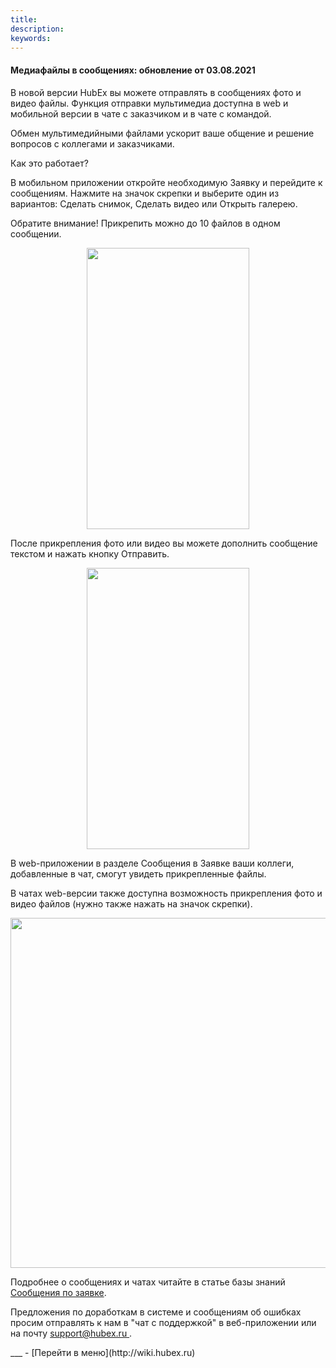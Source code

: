 ```yaml
---
title: 
description: 
keywords: 
---
```


#### Медиафайлы в сообщениях: обновление от 03.08.2021
<html>
<meta charset="utf-8">

</html>
<body>
<p>В новой версии HubEx вы можете отправлять в сообщениях фото и видео файлы. Функция отправки мультимедиа доступна в web и мобильной версии в чате с заказчиком и в чате с командой.</p>
<p>Обмен мультимедийными файлами ускорит ваше общение и решение вопросов с коллегами и заказчиками.</p>
<p>Как это работает?</p>
<p>В мобильном приложении откройте необходимую Заявку и перейдите к сообщениям. Нажмите на значок скрепки и выберите один из вариантов: Сделать снимок, Сделать видео или Открыть галерею.&nbsp;</p>
<p>Обратите внимание! Прикрепить можно до 10 файлов в одном сообщении.</p>
<div><img style="margin: 0 auto; display: block; max-width: 100%;" src="https://content.screencast.com/users/echinaek.val/folders/Capture/media/7ea64f3b-637c-44ee-aa9e-d8b584ee6f34/LWR_Recording.png" width="260" height="450" /></div>
<p>После прикрепления фото или видео вы можете дополнить сообщение текстом и нажать кнопку Отправить.</p>
<div><img style="margin: 0 auto; display: block; max-width: 100%;" src="https://content.screencast.com/users/echinaek.val/folders/Capture/media/7465f47d-a419-41a4-a49d-c80ea6de2bc9/LWR_Recording.png" width="260" height="450" /></div>
<p>В web-приложении в разделе Сообщения в Заявке ваши коллеги, добавленные в чат, смогут увидеть прикрепленные файлы.</p>
<p>В чатах web-версии также доступна возможность прикрепления фото и видео файлов (нужно также нажать на значок скрепки).</p>
<div><img style="margin: 0 auto; display: block; max-width: 100%;" src="https://content.screencast.com/users/echinaek.val/folders/Capture/media/b4d68e9c-08e9-41ce-8741-6d9eac8781ab/LWR_Recording.png" width="560" height="auto" /></div>

<p>Подробнее о сообщениях и чатах читайте в статье базы знаний <a href="https://wiki.hubex.ru/docs/FAQ/RU/user/Messages.html">Сообщения по заявке</a>.</p>
<p>Предложения по доработкам в системе и сообщениям об ошибках просим отправлять к нам в "чат с поддержкой" в веб-приложении или на почту <a href="mailto:support@hubex.ru" target="_blank" rel="noopener"> support@hubex.ru </a>.</p>


</body>
___
- [Перейти в меню](http://wiki.hubex.ru)
